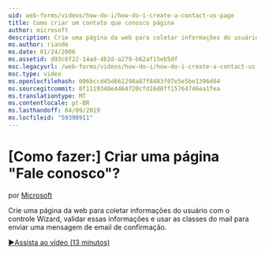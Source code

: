 ```yaml
---
uid: web-forms/videos/how-do-i/how-do-i-create-a-contact-us-page
title: Como criar um contato que conosco página
author: microsoft
description: Crie uma página da web para coletar informações do usuário com o controle Wizard, validar essas informações e usar as classes do mail para enviar um confi...
ms.author: riande
ms.date: 01/24/2006
ms.assetid: d93c8f22-14ad-4b2d-a279-b62af15eb5df
msc.legacyurl: /web-forms/videos/how-do-i/how-do-i-create-a-contact-us-page
msc.type: video
ms.openlocfilehash: 006bccd45d661298a87f8483f07e5e5be1396d04
ms.sourcegitcommit: 0f1119340e4464720cfd16d0ff15764746ea1fea
ms.translationtype: MT
ms.contentlocale: pt-BR
ms.lasthandoff: 04/09/2019
ms.locfileid: "59398911"
---
```

# <a name="how-do-i-create-a-contact-us-page"></a>[Como fazer:] Criar uma página "Fale conosco"?

por [Microsoft](https://github.com/microsoft)

Crie uma página da web para coletar informações do usuário com o controle Wizard, validar essas informações e usar as classes do mail para enviar uma mensagem de email de confirmação.

[&#9654;Assista ao vídeo (13 minutos)](https://channel9.msdn.com/Blogs/ASP-NET-Site-Videos/how-do-i-create-a-contact-us-page)
